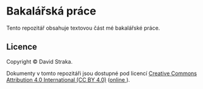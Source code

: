 # Bakalářská práce

Tento repozitář obsahuje textovou část mé bakalářské práce.

## Licence

Copyright ©‎ David Straka.

Dokumenty v tomto repozitáři jsou dostupné pod licencí [Creative Commons
Attribution 4.0 International (CC BY 4.0)](LICENSE.txt) ([online
](https://creativecommons.org/licenses/by/4.0/)).
